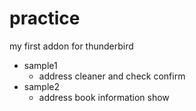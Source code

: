 # practice

my first addon for thunderbird
- sample1
  - address cleaner and check confirm
- sample2
  - address book information show